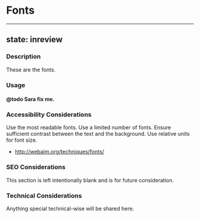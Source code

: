 # Fonts

---
state: inreview
---

### Description
These are the fonts.

### Usage
#### @todo Sara fix me.

### Accessibility Considerations
Use the most readable fonts.
Use a limited number of fonts.
Ensure sufficient contrast between the text and the background.
Use relative units for font size.
* http://webaim.org/techniques/fonts/

### SEO Considerations
This section is left intentionally blank and is for future consideration.

### Technical Considerations
Anything special technical-wise will be shared here.
